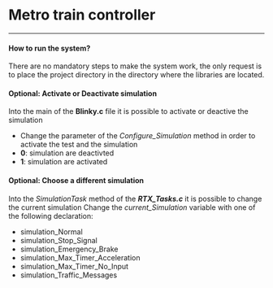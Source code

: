# Metro train controller

---
#### How to run the system? 
There are no mandatory steps to make the system work, the only request is to place the project directory in the directory where the libraries are located.

#### Optional: Activate or Deactivate simulation
Into the main of the **Blinky.c** file it is possible to activate or deactive the simulation
- Change the parameter of the _Configure_Simulation_ method in order to activate the test and the simulation
- **0**: simulation are deactivted
- **1**: simulation are activated

#### Optional: Choose a different simulation
Into the _SimulationTask_ method of the ***RTX_Tasks.c*** it is possible to change the current simulation
Change the _current_Simulation_ variable with one of the following declaration: 
- simulation_Normal
- simulation_Stop_Signal
- simulation_Emergency_Brake    
- simulation_Max_Timer_Acceleration
- simulation_Max_Timer_No_Input
- simulation_Traffic_Messages
